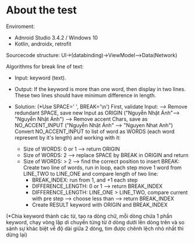 # About the test
Enviroment:
+ Adnroid Studio 3.4.2 / Windows 10
+ Kotlin, androidx, retrofit

Sourcecode structure:
UI->(databinding)->ViewModel-->Data(Network)

Algorithms for break line of text:
- Input: keyword (text).
- Output: If the keyword is more than one word, then display in two lines. These two lines should have minimum difference in length.

- Solution:
 (*Use SPACE=' ', BREAK='\n')
  First, validate Input:
    --> Remove redundant SPACE, save new Input as ORIGIN ("Nguyễn     Nhật Ánh"--> "Nguyễn Nhật Ánh")
    --> Remove accent Chars, save as NO_ACCENT_INPUT ("Nguyễn Nhật Ánh" --> "Nguyen Nhat Anh")
  Convert NO_ACCENT_INPUT to list of word as WORDS (each word represent by it's length) and working with it:
  + Size of WORDS: 0 or 1 --> return ORIGIN
  + Size of WORDS: 2 --> replace SPACE by BREAK in ORIGIN and return
  + Size of WORDS: > 2 
    --> find the correct position to insert BREAK:
     Create two line of words, run in loop, each step move 1 word from LINE_TWO to LINE_ONE and compare length of two line:
     + BREAK_INDEX: run from 1, and +1 each step
     + DIFFERENCE_LENGTH: 0 or 1 --> return BREAK_INDEX
     + DIFFERENCE_LENGTH: LINE_ONE > LINE_TWO, 
       compare current with pre step --> choose less than --> return BREAK_INDEX
     + Create RESULT keyword with ORIGIN and BREAK_INDEX
     
(*Chia keyword thành các từ, tạo ra dòng chữ, mỗi dòng chứa 1 phần keyword, chạy vòng lặp di chuyển từng từ ở dòng dưới lên dòng trên và so sánh sự khác biệt về độ dài giữa 2 dòng, tìm được chênh lệch nhỏ nhất thì dừng lại)
    
